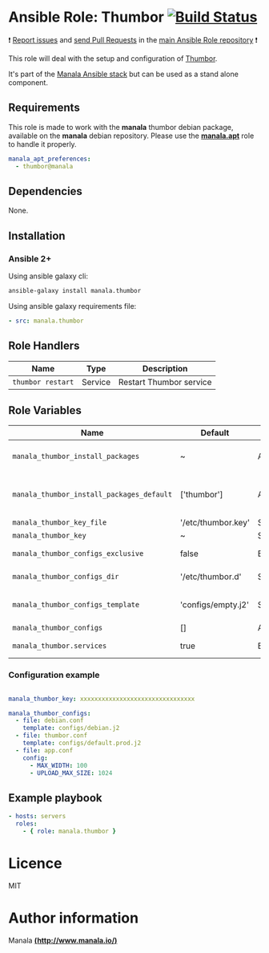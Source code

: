 # Ansible Role: Thumbor [![Build Status](https://travis-ci.org/manala/ansible-role-thumbor.svg?branch=master)](https://travis-ci.org/manala/ansible-role-thumbor)

:exclamation: [Report issues](https://github.com/manala/ansible-roles/issues) and [send Pull Requests](https://github.com/manala/ansible-roles/pulls) in the [main Ansible Role repository](https://github.com/manala/ansible-roles) :exclamation:

This role will deal with the setup and configuration of [Thumbor](http://thumbor.org/).

It's part of the [Manala Ansible stack](http://www.manala.io) but can be used as a stand alone component.

## Requirements

This role is made to work with the __manala__ thumbor debian package, available on the __manala__ debian repository. Please use the [**manala.apt**](https://galaxy.ansible.com/manala/apt/) role to handle it properly.

```yaml
manala_apt_preferences:
  - thumbor@manala
```

## Dependencies

None.

## Installation

### Ansible 2+

Using ansible galaxy cli:

```bash
ansible-galaxy install manala.thumbor
```

Using ansible galaxy requirements file:

```yaml
- src: manala.thumbor

```
## Role Handlers

| Name              | Type    | Description             |
| ----------------- | ------- | ----------------------- |
| `thumbor restart` | Service | Restart Thumbor service |

## Role Variables

| Name                                      | Default            | Type    | Description                            |
| ----------------------------------------- | ------------------ | ------- | -------------------------------------- |
| `manala_thumbor_install_packages`         | ~                  | Array   | Dependency packages to install         |
| `manala_thumbor_install_packages_default` | ['thumbor']        | Array   | Default dependency packages to install |
| `manala_thumbor_key_file`                 | '/etc/thumbor.key' | String  | Key file path                          |
| `manala_thumbor_key`                      | ~                  | String  | Key                                    |
| `manala_thumbor_configs_exclusive`        | false              | Boolean | Configurations exclusivity             |
| `manala_thumbor_configs_dir`              | '/etc/thumbor.d'   | String  | Configurations dir path                |
| `manala_thumbor_configs_template`         | 'configs/empty.j2' | String  | Default configurations template path   |
| `manala_thumbor_configs`                  | []                 | Array   | Configurations                         |
| `manala_thumbor.services`                 | true               | Boolean | Handle services                        |

### Configuration example

```yaml

manala_thumbor_key: xxxxxxxxxxxxxxxxxxxxxxxxxxxxxxxx

manala_thumbor_configs:
  - file: debian.conf
    template: configs/debian.j2
  - file: thumbor.conf
    template: configs/default.prod.j2
  - file: app.conf
    config:
      - MAX_WIDTH: 100
      - UPLOAD_MAX_SIZE: 1024
```

## Example playbook

```yaml
- hosts: servers
  roles:
    - { role: manala.thumbor }
```

# Licence

MIT

# Author information

Manala [**(http://www.manala.io/)**](http://www.manala.io)
